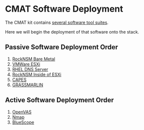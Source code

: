 # CMAT Software Deployment
The CMAT kit contains [several software tool suites](software-components.md).

Here we will begin the deployment of that software onto the stack.

## Passive Software Deployment Order
1. [RockNSM Bare Metal](rocknsm/README.md)
2. [VMWare ESXi](vmware/README.md)
3. [RHEL DNS Server](dns/README.md)
4. [RockNSM Inside of ESXi](rocknsm/README.md)
5. [CAPES](capes/README.md)
6. [GRASSMARLIN](grassmarlin/README.md)

## Active Software Deployment Order
1. [OpenVAS](openvas/README.md)
2. [Nmap](nmap/README.md)
3. [BlueScope](bluescope/README.md)
